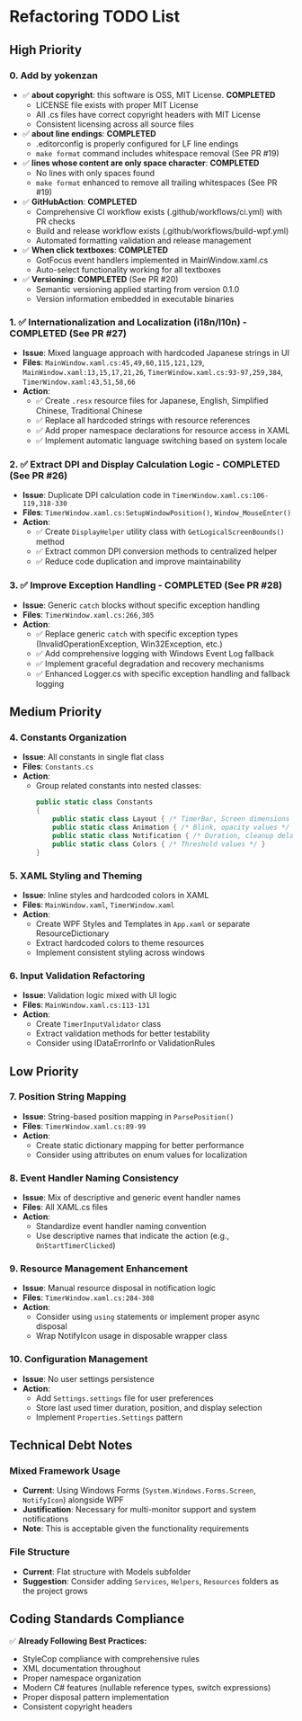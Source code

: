 # Refactoring TODO List

## High Priority

### 0. Add by yokenzan

- ✅ **about copyright**: this software is OSS, MIT License. **COMPLETED**
  - LICENSE file exists with proper MIT License
  - All .cs files have correct copyright headers with MIT License
  - Consistent licensing across all source files
- ✅ **about line endings**: **COMPLETED**
  - .editorconfig is properly configured for LF line endings
  - `make format` command includes whitespace removal (See PR #19)
- ✅ **lines whose content are only space character**: **COMPLETED**
  - No lines with only spaces found
  - `make format` enhanced to remove all trailing whitespaces (See PR #19)
- ✅ **GitHubAction**: **COMPLETED**
  - Comprehensive CI workflow exists (.github/workflows/ci.yml) with PR checks
  - Build and release workflow exists (.github/workflows/build-wpf.yml)
  - Automated formatting validation and release management
- ✅ **When click textboxes**: **COMPLETED**
  - GotFocus event handlers implemented in MainWindow.xaml.cs
  - Auto-select functionality working for all textboxes
- ✅ **Versioning**: **COMPLETED** (See PR #20)
  - Semantic versioning applied starting from version 0.1.0
  - Version information embedded in executable binaries

### 1. ✅ **Internationalization and Localization (i18n/l10n)** - **COMPLETED** (See PR #27)
- **Issue**: Mixed language approach with hardcoded Japanese strings in UI
- **Files**: `MainWindow.xaml.cs:45,49,60,115,121,129`, `MainWindow.xaml:13,15,17,21,26`, `TimerWindow.xaml.cs:93-97,259,384`, `TimerWindow.xaml:43,51,58,66`
- **Action**: 
  - ✅ Create `.resx` resource files for Japanese, English, Simplified Chinese, Traditional Chinese
  - ✅ Replace all hardcoded strings with resource references
  - ✅ Add proper namespace declarations for resource access in XAML
  - ✅ Implement automatic language switching based on system locale

### 2. ✅ **Extract DPI and Display Calculation Logic** - **COMPLETED** (See PR #26)
- **Issue**: Duplicate DPI calculation code in `TimerWindow.xaml.cs:106-119,318-330`
- **Files**: `TimerWindow.xaml.cs:SetupWindowPosition()`, `Window_MouseEnter()`
- **Action**:
  - ✅ Create `DisplayHelper` utility class with `GetLogicalScreenBounds()` method
  - ✅ Extract common DPI conversion methods to centralized helper
  - ✅ Reduce code duplication and improve maintainability

### 3. ✅ **Improve Exception Handling** - **COMPLETED** (See PR #28)
- **Issue**: Generic `catch` blocks without specific exception handling
- **Files**: `TimerWindow.xaml.cs:266,305`
- **Action**:
  - ✅ Replace generic `catch` with specific exception types (InvalidOperationException, Win32Exception, etc.)
  - ✅ Add comprehensive logging with Windows Event Log fallback
  - ✅ Implement graceful degradation and recovery mechanisms
  - ✅ Enhanced Logger.cs with specific exception handling and fallback logging

## Medium Priority

### 4. Constants Organization
- **Issue**: All constants in single flat class
- **Files**: `Constants.cs`
- **Action**:
  - Group related constants into nested classes:
    ```csharp
    public static class Constants
    {
        public static class Layout { /* TimerBar, Screen dimensions */ }
        public static class Animation { /* Blink, opacity values */ }
        public static class Notification { /* Duration, cleanup delay */ }
        public static class Colors { /* Threshold values */ }
    }
    ```

### 5. XAML Styling and Theming
- **Issue**: Inline styles and hardcoded colors in XAML
- **Files**: `MainWindow.xaml`, `TimerWindow.xaml`
- **Action**:
  - Create WPF Styles and Templates in `App.xaml` or separate ResourceDictionary
  - Extract hardcoded colors to theme resources
  - Implement consistent styling across windows

### 6. Input Validation Refactoring
- **Issue**: Validation logic mixed with UI logic
- **Files**: `MainWindow.xaml.cs:113-131`
- **Action**:
  - Create `TimerInputValidator` class
  - Extract validation methods for better testability
  - Consider using IDataErrorInfo or ValidationRules

## Low Priority

### 7. Position String Mapping
- **Issue**: String-based position mapping in `ParsePosition()`
- **Files**: `TimerWindow.xaml.cs:89-99`
- **Action**:
  - Create static dictionary mapping for better performance
  - Consider using attributes on enum values for localization

### 8. Event Handler Naming Consistency
- **Issue**: Mix of descriptive and generic event handler names
- **Files**: All XAML.cs files
- **Action**:
  - Standardize event handler naming convention
  - Use descriptive names that indicate the action (e.g., `OnStartTimerClicked`)

### 9. Resource Management Enhancement
- **Issue**: Manual resource disposal in notification logic
- **Files**: `TimerWindow.xaml.cs:284-308`
- **Action**:
  - Consider using `using` statements or implement proper async disposal
  - Wrap NotifyIcon usage in disposable wrapper class

### 10. Configuration Management
- **Issue**: No user settings persistence
- **Action**:
  - Add `Settings.settings` file for user preferences
  - Store last used timer duration, position, and display selection
  - Implement `Properties.Settings` pattern

## Technical Debt Notes

### Mixed Framework Usage
- **Current**: Using Windows Forms (`System.Windows.Forms.Screen`, `NotifyIcon`) alongside WPF
- **Justification**: Necessary for multi-monitor support and system notifications
- **Note**: This is acceptable given the functionality requirements

### File Structure
- **Current**: Flat structure with Models subfolder
- **Suggestion**: Consider adding `Services`, `Helpers`, `Resources` folders as the project grows

## Coding Standards Compliance

✅ **Already Following Best Practices:**
- StyleCop compliance with comprehensive rules
- XML documentation throughout
- Proper namespace organization
- Modern C# features (nullable reference types, switch expressions)
- Proper disposal pattern implementation
- Consistent copyright headers
